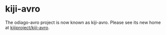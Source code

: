 kiji-avro
===========

The odiago-avro project is now known as kiji-avro. Please see its
new home at [kijiproject/kiji-avro](http://github.com/kijiproject/kiji-avro).
